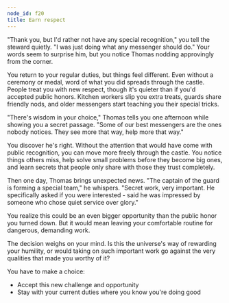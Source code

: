 ```yaml
---
node_id: f20
title: Earn respect
---
```


"Thank you, but I'd rather not have any special recognition," you tell the steward quietly. "I was just doing what any messenger should do." Your words seem to surprise him, but you notice Thomas nodding approvingly from the corner.

You return to your regular duties, but things feel different. Even without a ceremony or medal, word of what you did spreads through the castle. People treat you with new respect, though it's quieter than if you'd accepted public honors. Kitchen workers slip you extra treats, guards share friendly nods, and older messengers start teaching you their special tricks.

"There's wisdom in your choice," Thomas tells you one afternoon while showing you a secret passage. "Some of our best messengers are the ones nobody notices. They see more that way, help more that way."

You discover he's right. Without the attention that would have come with public recognition, you can move more freely through the castle. You notice things others miss, help solve small problems before they become big ones, and learn secrets that people only share with those they trust completely.

Then one day, Thomas brings unexpected news. "The captain of the guard is forming a special team," he whispers. "Secret work, very important. He specifically asked if you were interested - said he was impressed by someone who chose quiet service over glory."

You realize this could be an even bigger opportunity than the public honor you turned down. But it would mean leaving your comfortable routine for dangerous, demanding work.

The decision weighs on your mind. Is this the universe's way of rewarding your humility, or would taking on such important work go against the very qualities that made you worthy of it?

You have to make a choice:
- Accept this new challenge and opportunity
- Stay with your current duties where you know you're doing good
